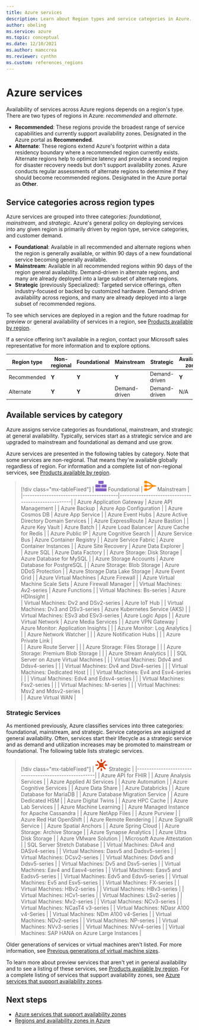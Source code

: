 ```yaml
---
title: Azure services
description: Learn about Region types and service categories in Azure.
author: obeling
ms.service: azure
ms.topic: conceptual
ms.date: 12/10/2021
ms.author: mamccrea
ms.reviewer: cynthn
ms.custom: references_regions
---
```


# Azure services  

Availability of services across Azure regions depends on a region's type. There are two types of regions in Azure: *recommended* and *alternate*.

- **Recommended**: These regions provide the broadest range of service capabilities and currently support availability zones. Designated in the Azure portal as **Recommended**.
- **Alternate**: These regions extend Azure's footprint within a data residency boundary where a recommended region currently exists. Alternate regions help to optimize latency and provide a second region for disaster recovery needs but don't support availability zones. Azure conducts regular assessments of alternate regions to determine if they should become recommended regions. Designated in the Azure portal as **Other**.

## Service categories across region types

Azure services are grouped into three categories: *foundational*, *mainstream*, and *strategic*. Azure's general policy on deploying services into any given region is primarily driven by region type, service categories, and customer demand.

- **Foundational**: Available in all recommended and alternate regions when the region is generally available, or within 90 days of a new foundational service becoming generally available.
- **Mainstream**: Available in all recommended regions within 90 days of the region general availability. Demand-driven in alternate regions, and many are already deployed into a large subset of alternate regions.
- **Strategic** (previously Specialized): Targeted service offerings, often industry-focused or backed by customized hardware. Demand-driven availability across regions, and many are already deployed into a large subset of recommended regions.

To see which services are deployed in a region and the future roadmap for preview or general availability of services in a region, see [Products available by region](https://azure.microsoft.com/global-infrastructure/services/).

If a service offering isn't available in a region, contact your Microsoft sales representative for more information and to explore options.

| Region type | Non-regional | Foundational | Mainstream | Strategic | Availability zones | Data residency |
| --- | --- | --- | --- | --- | --- | --- |
| Recommended | **Y** | **Y** | **Y** | Demand-driven | **Y** | **Y** |
| Alternate | **Y** | **Y** | Demand-driven | Demand-driven | N/A | **Y** |

## Available services by category

Azure assigns service categories as foundational, mainstream, and strategic at general availability. Typically, services start as a strategic service and are upgraded to mainstream and foundational as demand and use grow.

Azure services are presented in the following tables by category. Note that some services are non-regional. That means they're available globally regardless of region. For information and a complete list of non-regional services, see [Products available by region](https://azure.microsoft.com/global-infrastructure/services/).

> [!div class="mx-tableFixed"]
> | ![An icon that signifies this service is foundational.](media/icon-foundational.svg) Foundational                           | ![An icon that signifies this service is mainstream.](media/icon-mainstream.svg) Mainstream                                  | 
> |----------------------------------------|---------------------------------------------------|
> | Azure Application Gateway              | Azure API Management                              | 
> | Azure Backup                           | Azure App Configuration                           | 
> | Azure Cosmos DB                        | Azure App Service                                 | 
> | Azure Event Hubs                       | Azure Active Directory Domain Services            | 
> | Azure ExpressRoute                     | Azure Bastion                                     |
> | Azure Key Vault                        | Azure Batch                                       | 
> | Azure Load Balancer                    | Azure Cache for Redis                             | 
> | Azure Public IP                        | Azure Cognitive Search                            | 
> | Azure Service Bus                      | Azure Container Registry                          | 
> | Azure Service Fabric                   | Azure Container Instances                         |
> | Azure Site Recovery                    | Azure Data Explorer                               |  
> | Azure SQL                              | Azure Data Factory                                | 
> | Azure Storage: Disk Storage            | Azure Database for MySQL                          | 
> | Azure Storage Accounts                 | Azure Database for PostgreSQL                     | 
> | Azure Storage: Blob Storage            | Azure DDoS Protection                             | 
> | Azure Storage Data Lake Storage        | Azure Event Grid                                  | 
> | Azure Virtual Machines                 | Azure Firewall                                    | 
> | Azure Virtual Machine Scale Sets       | Azure Firewall Manager                            |
> | Virtual Machines: Av2-series           | Azure Functions                                   |
> | Virtual Machines: Bs-series            | Azure HDInsight                                   |   
> | Virtual Machines: Dv2 and DSv2-series  | Azure IoT Hub                                     | 
> | Virtual Machines: Dv3 and DSv3-series  | Azure Kubernetes Service (AKS)                    | 
> | Virtual Machines: ESv3 abd ESv3-series | Azure Logic Apps                                  | 
> | Azure Virtual Network                  | Azure Media Services                              | 
> | Azure VPN Gateway                      | Azure Monitor: Application Insights               | 
> |                                        | Azure Monitor: Log Analytics                      | 
> |                                        | Azure Network Watcher                             | 
> |                                        | Azure Notification Hubs                           | 
> |                                        | Azure Private Link                                |     
> |                                        | Azure Route Server                                | 
> |                                        | Azure Storage: Files Storage                      | 
> |                                        | Azure Storage: Premium Blob Storage               | 
> |                                        | Azure Stream Analytics                            | 
> |                                        | SQL Server on Azure Virtual Machines              | 
> |                                        | Virtual Machines: Ddv4 and Ddsv4-series           | 
> |                                        | Virtual Machines: Dv4 and Dsv4-series             | 
> |                                        | Virtual Machines: Dedicated Host                  | 
> |                                        | Virtual Machines: Ev4 and Esv4-series             | 
> |                                        | Virtual Machines: Edv4 and Edsv4-series           | 
> |                                        | Virtual Machines: Fsv2-series                     | 
> |                                        | Virtual Machines: M-series                        |
> |                                        | Virtual Machines: Msv2 and Mdsv2-series           |  
> |                                        | Azure Virtual WAN                                 | 

### Strategic Services
As mentioned previously, Azure classifies services into three categories: foundational, mainstream, and strategic. Service categories are assigned at general availability. Often, services start their lifecycle as a strategic service and as demand and utilization increases may be promoted to mainstream or foundational. The following table lists strategic services. 

> [!div class="mx-tableFixed"]
> | ![An icon that signifies this service is strategic.](media/icon-strategic.svg) Strategic                                          |
> |------------------------------------------------------|
> | Azure API for FHIR                                   |
> | Azure Analysis Services                              |
> | Azure Applied AI Services                            |
> | Azure Automation                                     |
> | Azure Cognitive Services                             |
> | Azure Data Share                                     |
> | Azure Databricks                                     |
> | Azure Database for MariaDB                           |
> | Azure Database Migration Service                     |
> | Azure Dedicated HSM                                  |
> | Azure Digital Twins                                  |
> | Azure HPC Cache                                      |
> | Azure Lab Services                                   |
> | Azure Machine Learning                               |
> | Azure Managed Instance for Apache Cassandra          |
> | Azure NetApp Files                                   |
> | Azure Purview                                        |
> | Azure Red Hat OpenShift                              |
> | Azure Remote Rendering                               |
> | Azure SignalR Service                                |
> | Azure Spatial Anchors                                |
> | Azure Spring Cloud                                   |
> | Azure Storage: Archive Storage                       |
> | Azure Synapse Analytics                              |
> | Azure Ultra Disk Storage                             |
> | Azure VMware Solution                                |
> | Microsoft Azure Attestation                          |
> | SQL Server Stretch Database                          |
> | Virtual Machines: DAv4 and DASv4-series              |
> | Virtual Machines: Dasv5 and Dadsv5-series            |
> | Virtual Machines: DCsv2-series                       |
> | Virtual Machines: Ddv5 and Ddsv5-series              |
> | Virtual Machines: Dv5 and Dsv5-series                |
> | Virtual Machines: Eav4 and Easv4-series              |
> | Virtual Machines: Easv5 and Eadsv5-series            |
> | Virtual Machines: Edv5 and Edsv5-series              |
> | Virtual Machines: Ev5 and Esv5-series                |
> | Virtual Machines: FX-series                          |
> | Virtual Machines: HBv2-series                        |
> | Virtual Machines: HBv3-series                        |
> | Virtual Machines: HCv1-series                        |
> | Virtual Machines: LSv2-series                        |
> | Virtual Machines: Mv2-series                         |
> | Virtual Machines: NCv3-series                        |
> | Virtual Machines: NCasT4 v3-series                   |
> | Virtual Machines: NDasr A100 v4-Series               |
> | Virtual Machines: NDm A100 v4-Series                 |
> | Virtual Machines: NDv2-series                        |
> | Virtual Machines: NP-series                          |
> | Virtual Machines: NVv3-series                        |
> | Virtual Machines: NVv4-series                        | 
> | Virtual Machines: SAP HANA on Azure Large Instances  |

Older generations of services or virtual machines aren't listed. For more information, see [Previous generations of virtual machine sizes](../virtual-machines/sizes-previous-gen.md).

To learn more about preview services that aren't yet in general availability and to see a listing of these services, see [Products available by region](https://azure.microsoft.com/global-infrastructure/services/). For a complete listing of services that support availability zones, see [Azure services that support availability zones](az-region.md).

## Next steps

- [Azure services that support availability zones](az-region.md)
- [Regions and availability zones in Azure](az-overview.md)
